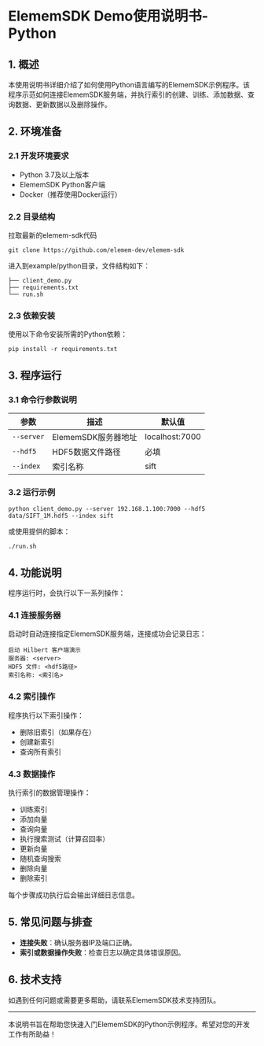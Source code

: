 # ElememSDK Demo使用说明书-Python

## 1. 概述
本使用说明书详细介绍了如何使用Python语言编写的ElememSDK示例程序。该程序示范如何连接ElememSDK服务端，并执行索引的创建、训练、添加数据、查询数据、更新数据以及删除操作。

## 2. 环境准备

### 2.1 开发环境要求
- Python 3.7及以上版本
- ElememSDK Python客户端
- Docker（推荐使用Docker运行）

### 2.2 目录结构

拉取最新的elemem-sdk代码
```
git clone https://github.com/elemem-dev/elemem-sdk
```

进入到example/python目录，文件结构如下：

```
├── client_demo.py
├── requirements.txt
└── run.sh
```

### 2.3 依赖安装
使用以下命令安装所需的Python依赖：
```shell
pip install -r requirements.txt
```

## 3. 程序运行

### 3.1 命令行参数说明
| 参数           | 描述                    | 默认值               |
|---------------|-------------------------|----------------------|
| `--server`    | ElememSDK服务器地址     | localhost:7000       |
| `--hdf5`      | HDF5数据文件路径         | 必填                 |
| `--index`     | 索引名称                | sift                 |

### 3.2 运行示例
```shell
python client_demo.py --server 192.168.1.100:7000 --hdf5 data/SIFT_1M.hdf5 --index sift
```
或使用提供的脚本：
```shell
./run.sh
```

## 4. 功能说明
程序运行时，会执行以下一系列操作：

### 4.1 连接服务器
启动时自动连接指定ElememSDK服务端，连接成功会记录日志：
```
启动 Hilbert 客户端演示
服务器: <server>
HDF5 文件: <hdf5路径>
索引名称: <索引名>
```

### 4.2 索引操作
程序执行以下索引操作：
- 删除旧索引（如果存在）
- 创建新索引
- 查询所有索引

### 4.3 数据操作
执行索引的数据管理操作：
- 训练索引
- 添加向量
- 查询向量
- 执行搜索测试（计算召回率）
- 更新向量
- 随机查询搜索
- 删除向量
- 删除索引

每个步骤成功执行后会输出详细日志信息。

## 5. 常见问题与排查

- **连接失败**：确认服务器IP及端口正确。
- **索引或数据操作失败**：检查日志以确定具体错误原因。

## 6. 技术支持
如遇到任何问题或需要更多帮助，请联系ElememSDK技术支持团队。

---

本说明书旨在帮助您快速入门ElememSDK的Python示例程序。希望对您的开发工作有所助益！

